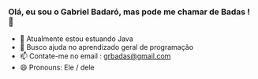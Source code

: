 ### Olá, eu sou o Gabriel Badaró, mas pode me chamar de Badas ! 👋

- 🌱 Atualmente estou estuando Java 
- 🤔 Busco ajuda no aprendizado geral de programação
- 📫 Contate-me no email : grbadas@gmail.com
- 😄 Pronouns: Ele / dele
